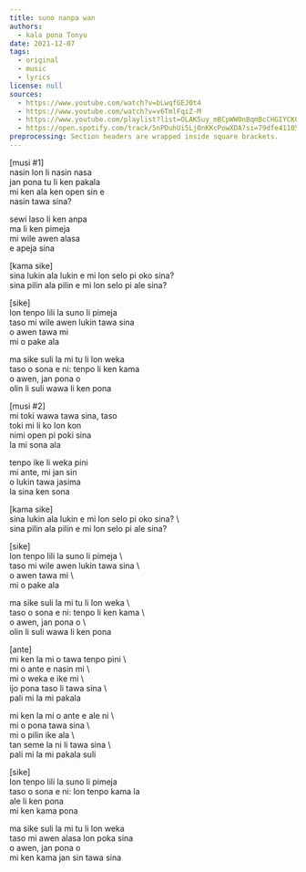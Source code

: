 ```yaml
---
title: suno nanpa wan
authors:
  - kala pona Tonyu
date: 2021-12-07
tags:
  - original
  - music
  - lyrics
license: null
sources:
  - https://www.youtube.com/watch?v=bLwqfGEJOt4
  - https://www.youtube.com/watch?v=v6TmlFqiZ-M
  - https://www.youtube.com/playlist?list=OLAK5uy_mBCpWW0nBqmBcCHGIYCKCFzTI7whhB4W8
  - https://open.spotify.com/track/5nPDuhUi5LjOnKKcPowXDA?si=79dfe41105794528
preprocessing: Section headers are wrapped inside square brackets.
---
```


\[musi #1]  \
nasin lon li nasin nasa  \
jan pona tu li ken pakala  \
mi ken ala ken open sin e  \
nasin tawa sina?

sewi laso li ken anpa  \
ma li ken pimeja  \
mi wile awen alasa  \
e apeja sina

\[kama sike]  \
sina lukin ala lukin e mi lon selo pi oko sina?  \
sina pilin ala pilin e mi lon selo pi ale sina?

\[sike]  \
lon tenpo lili la suno li pimeja  \
taso mi wile awen lukin tawa sina  \
o awen tawa mi  \
mi o pake ala

ma sike suli la mi tu li lon weka  \
taso o sona e ni: tenpo li ken kama  \
o awen, jan pona o  \
olin li suli wawa li ken pona

\[musi #2]  \
mi toki wawa tawa sina, taso  \
toki mi li ko lon kon  \
nimi open pi poki sina  \
la mi sona ala

tenpo ike li weka pini  \
mi ante, mi jan sin  \
o lukin tawa jasima  \
la sina ken sona

\[kama sike]  \
sina lukin ala lukin e mi lon selo pi oko sina?  \  \
sina pilin ala pilin e mi lon selo pi ale sina?

\[sike]  \
lon tenpo lili la suno li pimeja  \  \
taso mi wile awen lukin tawa sina  \  \
o awen tawa mi  \  \
mi o pake ala

ma sike suli la mi tu li lon weka  \  \
taso o sona e ni: tenpo li ken kama  \  \
o awen, jan pona o  \  \
olin li suli wawa li ken pona

\[ante]  \
mi ken la mi o tawa tenpo pini  \  \
mi o ante e nasin mi  \  \
mi o weka e ike mi  \  \
ijo pona taso li tawa sina  \  \
pali mi la mi pakala

mi ken la mi o ante e ale ni  \  \
mi o pona tawa sina  \  \
mi o pilin ike ala  \  \
tan seme la ni li tawa sina  \  \
pali mi la mi pakala suli

\[sike]  \
lon tenpo lili la suno li pimeja  \
taso o sona e ni: lon tenpo kama la  \
ale li ken pona  \
mi ken kama pona

ma sike suli la mi tu li lon weka  \
taso mi awen alasa lon poka sina  \
o awen, jan pona o  \
mi ken kama jan sin tawa sina
